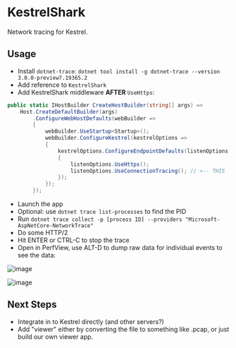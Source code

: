 # KestrelShark

Network tracing for Kestrel.

## Usage

* Install `dotnet-trace`: `dotnet tool install -g dotnet-trace --version 3.0.0-preview7.19365.2`
* Add reference to `KestrelShark`
* Add KestrelShark middleware **AFTER** `UseHttps`:

```csharp
public static IHostBuilder CreateHostBuilder(string[] args) =>
    Host.CreateDefaultBuilder(args)
        .ConfigureWebHostDefaults(webBuilder =>
        {
            webBuilder.UseStartup<Startup>();
            webBuilder.ConfigureKestrel(kestrelOptions =>
            {
                kestrelOptions.ConfigureEndpointDefaults(listenOptions =>
                {
                    listenOptions.UseHttps();
                    listenOptions.UseConnectionTracing(); // <-- THIS
                });
            });
        });
```

* Launch the app
* Optional: use `dotnet trace list-processes` to find the PID
* Run `dotnet trace collect -p [process ID] --providers "Microsoft-AspNetCore-NetworkTrace"`
* Do some HTTP/2
* Hit ENTER or CTRL-C to stop the trace
* Open in PerfView, use ALT-D to dump raw data for individual events to see the data:

![image](https://user-images.githubusercontent.com/7574/61495993-a66aec80-a96f-11e9-8b86-817831dc230e.png)

![image](https://user-images.githubusercontent.com/7574/61496019-c1d5f780-a96f-11e9-9f6e-87e68afd8eab.png)


## Next Steps

* Integrate in to Kestrel directly (and other servers?)
* Add "viewer" either by converting the file to something like .pcap, or just build our own viewer app.